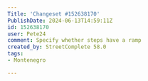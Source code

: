 ```yaml
---
Title: 'Changeset #152638170'
PublishDate: 2024-06-13T14:59:11Z
id: 152638170
user: Pete24
comment: Specify whether steps have a ramp
created_by: StreetComplete 58.0
tags:
- Montenegro

---
```

